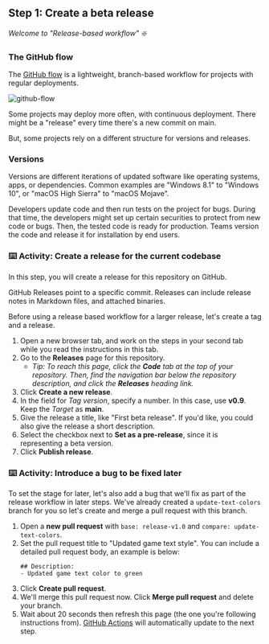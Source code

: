 <!--Step 1-->

## Step 1: Create a beta release

_Welcome to "Release-based workflow" :sparkle:_

### The GitHub flow

The [GitHub flow](https://guides.github.com/introduction/flow/) is a lightweight, branch-based workflow for projects with regular deployments.

![github-flow](https://user-images.githubusercontent.com/6351798/48032310-63842400-e114-11e8-8db0-06dc0504dcb5.png)

Some projects may deploy more often, with continuous deployment. There might be a "release" every time there's a new commit on main.

But, some projects rely on a different structure for versions and releases.

### Versions

Versions are different iterations of updated software like operating systems, apps, or dependencies. Common examples are "Windows 8.1" to "Windows 10", or "macOS High Sierra" to "macOS Mojave".

Developers update code and then run tests on the project for bugs. During that time, the developers might set up certain securities to protect from new code or bugs. Then, the tested code is ready for production. Teams version the code and release it for installation by end users.

### :keyboard: Activity: Create a release for the current codebase

In this step, you will create a release for this repository on GitHub.

GitHub Releases point to a specific commit. Releases can include release notes in Markdown files, and attached binaries.

Before using a release based workflow for a larger release, let's create a tag and a release.

1. Open a new browser tab, and work on the steps in your second tab while you read the instructions in this tab.
1. Go to the **Releases** page for this repository.
   - _Tip: To reach this page, click the **Code** tab at the top of your repository. Then, find the navigation bar below the repository description, and click the **Releases** heading link._
1. Click **Create a new release**.
1. In the field for _Tag version_, specify a number. In this case, use **v0.9**. Keep the _Target_ as **main**.
1. Give the release a title, like "First beta release". If you'd like, you could also give the release a short description.
1. Select the checkbox next to **Set as a pre-release**, since it is representing a beta version.
1. Click **Publish release**.

### :keyboard: Activity: Introduce a bug to be fixed later

To set the stage for later, let's also add a bug that we'll fix as part of the release workflow in later steps. We've already created a `update-text-colors` branch for you so let's create and merge a pull request with this branch.

1. Open a **new pull request** with `base: release-v1.0` and `compare: update-text-colors`.
1. Set the pull request title to "Updated game text style". You can include a detailed pull request body, an example is below:
   ```
   ## Description:
   - Updated game text color to green
   ```
1. Click **Create pull request**.
1. We'll merge this pull request now. Click **Merge pull request** and delete your branch.
1. Wait about 20 seconds then refresh this page (the one you're following instructions from). [GitHub Actions](https://docs.github.com/en/actions) will automatically update to the next step.
